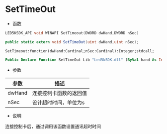 # SetTimeOut

- 函数

```C++
LED5KSDK_API void WINAPI SetTimeout(DWORD dwHand,DWORD nSec)
```

```C#
public static extern void SetTimeOut(uint dwHand,uint nSec);
```

```Delphi
SetTimeout:function(dwHand:Cardinal;nSec:Cardinal):Integer;stdcall;
```

```vb
Public Declare Function SetTimeOut Lib "Led5kSDK.dll" (ByVal hand As Integer, ByVal nSec As Integer) As Double
```

- 参数

| 参数   | 描述                   |
| ------ | ---------------------- |
| dwHand | 连接控制卡函数的返回值 |
| nSec   | 设计超时时间，单位为s  |

- 说明

连接控制卡后，通过调用该函数设置通讯超时时间